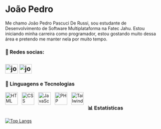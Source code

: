 # João Pedro

Me chamo João Pedro Pascuci De Russi, sou estudante de Desenvolvimento de Software Multiplataforma na Fatec Jahu. Estou iniciando minha carreira como programador, estou gostando muito dessa área e pretendo me manter nela por muito tempo.

### 🔗 Redes socias:

<a href="https://www.linkedin.com/in/joão-pedro-pascuci-de-russi-37a652358" target="blank"><img align="center" src="https://raw.githubusercontent.com/rahuldkjain/github-profile-readme-generator/master/src/images/icons/Social/linked-in-alt.svg" alt="joaopedropdr" height="30" width="40" /></a>
<a href="https://www.instagram.com/joao.pascuci" target="blank"><img align="center" src="https://raw.githubusercontent.com/rahuldkjain/github-profile-readme-generator/master/src/images/icons/Social/instagram.svg" alt="joaopedropdr" height="30" width="40" /></a>
---
### 🧰 Linguagens e Tecnologias 

<img 
  align="left" 
  alt="HTML"
  title="HTML" 
  width="40px" 
  style="padding-right: 10px;" 
  src="https://cdn.jsdelivr.net/gh/devicons/devicon@latest/icons/html5/html5-original.svg"
  />
  
<img 
  align="left" 
  alt="CSS"
  title="CSS" 
  width="40px" 
  style="padding-right: 10px;"       
  src="https://cdn.jsdelivr.net/gh/devicons/devicon@latest/icons/css3/css3-original.svg" 
/>

<img 
    align="left" 
    alt="JavaScript" 
    title="JavaScript"
    width="40px" 
    style="padding-right: 10px;" 
    src="https://cdn.jsdelivr.net/gh/devicons/devicon@latest/icons/javascript/javascript-original.svg" 
/>

<img 
    align="left" 
    alt="PHP" 
    title="PHP"
    width="40px" 
    style="padding-right: 10px;" 
    src="https://cdn.jsdelivr.net/gh/devicons/devicon@latest/icons/php/php-original.svg" 
/>

<img 
    align="left" 
    alt="Tailwind" 
    title="Tailwind"
    width="40px" 
    style="padding-right: 10px;" 
    src="https://cdn.jsdelivr.net/gh/devicons/devicon@latest/icons/tailwindcss/tailwindcss-original.svg" 
/>
<br>
### 📊 Estatísticas
[![Top Langs](https://github-readme-stats.vercel.app/api/top-langs/?username=joaopedropdr&layout=donut&theme=dark)](https://github.com/joaopedropdr)


          

          

          
          
